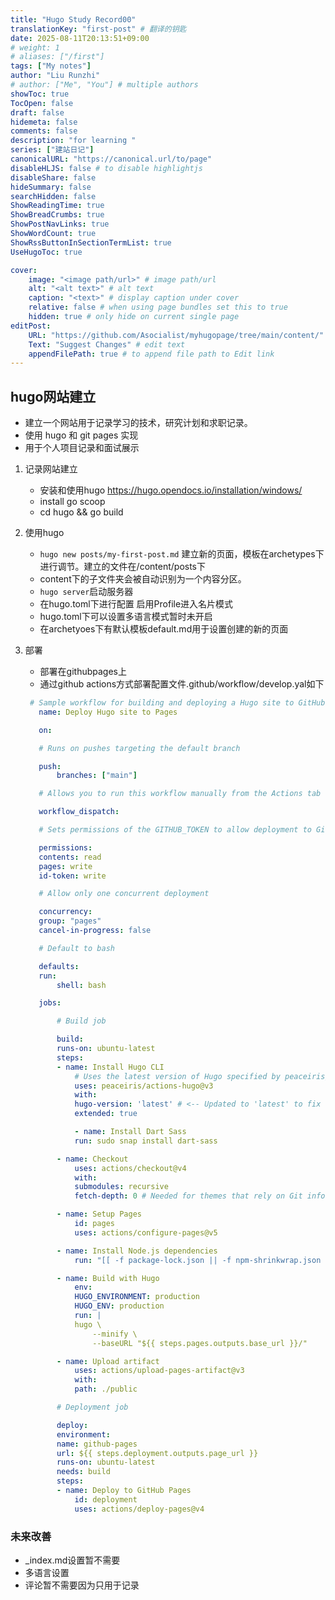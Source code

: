 ```yaml
---
title: "Hugo Study Record00"
translationKey: "first-post" # 翻译的钥匙
date: 2025-08-11T20:13:51+09:00
# weight: 1
# aliases: ["/first"]
tags: ["My notes"]
author: "Liu Runzhi"
# author: ["Me", "You"] # multiple authors
showToc: true
TocOpen: false
draft: false
hidemeta: false
comments: false
description: "for learning "
series: ["建站日记"]
canonicalURL: "https://canonical.url/to/page"
disableHLJS: false # to disable highlightjs
disableShare: false
hideSummary: false
searchHidden: false
ShowReadingTime: true
ShowBreadCrumbs: true
ShowPostNavLinks: true
ShowWordCount: true
ShowRssButtonInSectionTermList: true
UseHugoToc: true

cover:
    image: "<image path/url>" # image path/url
    alt: "<alt text>" # alt text
    caption: "<text>" # display caption under cover
    relative: false # when using page bundles set this to true
    hidden: true # only hide on current single page
editPost:
    URL: "https://github.com/Asocialist/myhugopage/tree/main/content/"
    Text: "Suggest Changes" # edit text
    appendFilePath: true # to append file path to Edit link
---
```


## hugo网站建立

- 建立一个网站用于记录学习的技术，研究计划和求职记录。
- 使用 hugo 和 git pages 实现
- 用于个人项目记录和面试展示

1. 记录网站建立

   - 安装和使用hugo <https://hugo.opendocs.io/installation/windows/>
   - install go scoop
   - cd hugo && go build

1. 使用hugo
     - `hugo new posts/my-first-post.md` 建立新的页面，模板在archetypes下进行调节。建立的文件在/content/posts下
     - content下的子文件夹会被自动识别为一个内容分区。
     - `hugo server`启动服务器
     - 在hugo.toml下进行配置 启用Profile进入名片模式
     - hugo.toml下可以设置多语言模式暂时未开启
     - 在archetyoes下有默认模板default.md用于设置创建的新的页面

1. 部署
     - 部署在githubpages上
     - 通过github actions方式部署配置文件.github/workflow/develop.yal如下

     ``` yaml
      # Sample workflow for building and deploying a Hugo site to GitHub Pages
        name: Deploy Hugo site to Pages

        on:

        # Runs on pushes targeting the default branch

        push:
            branches: ["main"]

        # Allows you to run this workflow manually from the Actions tab

        workflow_dispatch:

        # Sets permissions of the GITHUB_TOKEN to allow deployment to GitHub Pages

        permissions:
        contents: read
        pages: write
        id-token: write

        # Allow only one concurrent deployment

        concurrency:
        group: "pages"
        cancel-in-progress: false

        # Default to bash

        defaults:
        run:
            shell: bash

        jobs:

            # Build job

            build:
            runs-on: ubuntu-latest
            steps:
            - name: Install Hugo CLI
                # Uses the latest version of Hugo specified by peaceiris/actions-hugo
                uses: peaceiris/actions-hugo@v3
                with:
                hugo-version: 'latest' # <-- Updated to 'latest' to fix version error
                extended: true

                - name: Install Dart Sass
                run: sudo snap install dart-sass

            - name: Checkout
                uses: actions/checkout@v4
                with:
                submodules: recursive
                fetch-depth: 0 # Needed for themes that rely on Git info

            - name: Setup Pages
                id: pages
                uses: actions/configure-pages@v5

            - name: Install Node.js dependencies
                run: "[[ -f package-lock.json || -f npm-shrinkwrap.json ]] && npm ci || true"

            - name: Build with Hugo
                env:
                HUGO_ENVIRONMENT: production
                HUGO_ENV: production
                run: |
                hugo \
                    --minify \
                    --baseURL "${{ steps.pages.outputs.base_url }}/"

            - name: Upload artifact
                uses: actions/upload-pages-artifact@v3
                with:
                path: ./public

            # Deployment job

            deploy:
            environment:
            name: github-pages
            url: ${{ steps.deployment.outputs.page_url }}
            runs-on: ubuntu-latest
            needs: build
            steps:
            - name: Deploy to GitHub Pages
                id: deployment
                uses: actions/deploy-pages@v4
      ```

### 未来改善

- _index.md设置暂不需要
- 多语言设置
- 评论暂不需要因为只用于记录
